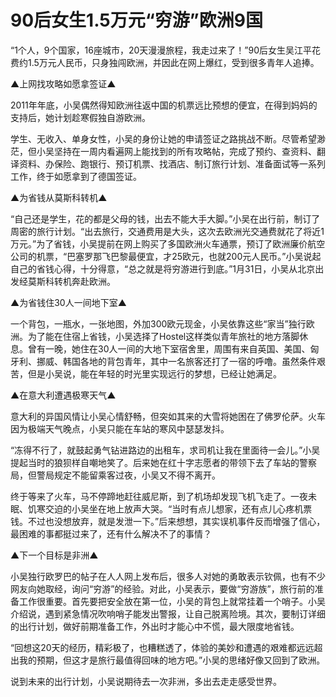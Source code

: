 # 90后女生1.5万元“穷游”欧洲9国

“1个人，9个国家，16座城市，20天漫漫旅程，我走过来了！”90后女生吴江平花费约1.5万元人民币，只身独闯欧洲，并因此在网上爆红，受到很多青年人追捧。

▲上网找攻略如愿拿签证▲

2011年年底，小吴偶然得知欧洲往返中国的机票远比预想的便宜，在得到妈妈的支持后，她计划趁寒假独自游欧洲。

学生、无收入、单身女性，小吴的身份让她的申请签证之路挑战不断。尽管希望渺茫，但小吴坚持在一周内看遍网上能找到的所有攻略帖，完成了预约、查资料、翻译资料、办保险、跑银行、预订机票、找酒店、制订旅行计划、准备面试等一系列工作，终于如愿拿到了德国签证。

▲为省钱从莫斯科转机▲

“自己还是学生，花的都是父母的钱，出去不能大手大脚。”小吴在出行前，制订了周密的旅行计划。“出去旅行，交通费用是大头，这次去欧洲光交通费就花了将近1万元。”为了省钱，小吴提前在网上购买了多国欧洲火车通票，预订了欧洲廉价航空公司的机票，“巴塞罗那飞巴黎最便宜，才25欧元，也就200元人民币。”小吴说起自己的省钱心得，十分得意，“总之就是将穷游进行到底。”1月31日，小吴从北京出发经莫斯科转机奔赴欧洲。

▲为省钱住30人一间地下室▲

一个背包，一瓶水，一张地图，外加300欧元现金，小吴依靠这些“家当”独行欧洲。为了能在住宿上省钱，小吴选择了Hostel这样类似青年旅社的地方落脚休息。曾有一晚，她住在30人一间的大地下室宿舍里，周围有来自英国、美国、匈牙利、挪威、韩国各地的背包青年，其中一名旅客还打了一宿的呼噜。虽然条件艰苦，但是小吴说，能在年轻的时光里实现远行的梦想，已经让她满足。

▲在意大利遭遇极寒天气▲

意大利的异国风情让小吴心情舒畅，但突如其来的大雪将她困在了佛罗伦萨。火车因为极端天气晚点，小吴只能在车站的寒风中瑟瑟发抖。

“冻得不行了，就鼓起勇气钻进路边的出租车，求司机让我在里面待一会儿。”小吴提起当时的狼狈样自嘲地笑了。后来她在红十字志愿者的带领下去了车站的警察局，但警局规定不能留乘客过夜，小吴又不得不离开。

终于等来了火车，马不停蹄地赶往威尼斯，到了机场却发现飞机飞走了。一夜未眠、饥寒交迫的小吴坐在地上放声大哭。“当时有点儿想家，还有点儿心疼机票钱。不过也没想放弃，就是发泄一下。”后来想想，其实误机事件反而增强了信心，最困难的事都挺过来了，还有什么解决不了的事情？

▲下一个目标是非洲▲

小吴独行欧罗巴的帖子在人人网上发布后，很多人对她的勇敢表示钦佩，也有不少网友向她取经，询问“穷游”的经验。对此，小吴表示，要做“穷游族”，旅行前的准备工作很重要。首先要把安全放在第一位，小吴的背包上就常挂着一个哨子。小吴介绍说，遇到紧急情况吹响哨子能发出警报，让自己脱离险境。其次，要制订详细的出行计划，做好前期准备工作，外出时才能心中不慌，最大限度地省钱。

“回想这20天的经历，精彩极了，也糟糕透了，体验的美妙和遭遇的艰难都远远超出我的预期，但这才是旅行最值得回味的地方吧。”小吴的思绪好像又回到了欧洲。

说到未来的出行计划，小吴说期待去一次非洲，多出去走走感受世界。